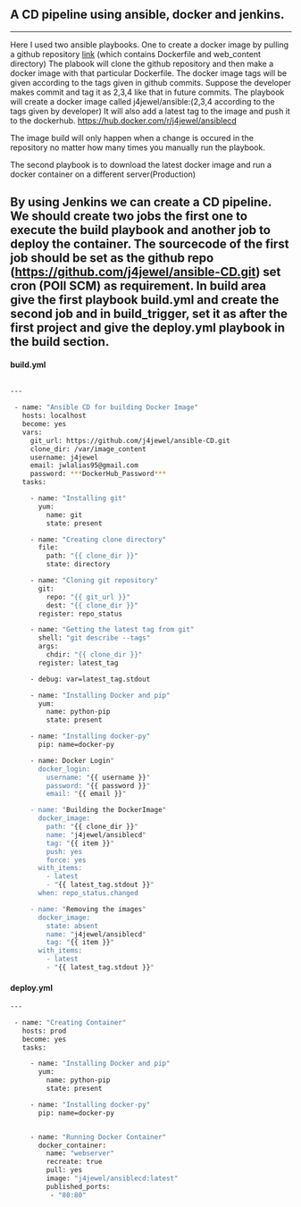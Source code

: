 ## A CD pipeline using ansible, docker and jenkins.

---
Here I used two ansible playbooks. One to create a docker image by pulling a github repository [link](https://github.com/j4jewel/ansible-CD) (which contains Dockerfile and web_content directory) The plabook will clone the github repository and then make a docker image with that particular Dockerfile. The docker image tags will be given according to the tags given in github commits. Suppose the developer makes commit and tag it as 2,3,4 like that in future commits. The playbook will create a docker image called j4jewel/ansible:(2,3,4 according to the tags given by developer) It will also add a latest tag to the image and push it to the dockerhub. https://hub.docker.com/r/j4jewel/ansiblecd 

The image build will only happen when a change is occured in the repository no matter how many times you manually run the playbook.

The second playbook is to download the latest docker image and run a docker container on a different server(Production)

By using Jenkins we can create a CD pipeline. We should create two jobs the first one to execute the build playbook and another job to deploy the container. The sourcecode of the first job should be set as the github repo (https://github.com/j4jewel/ansible-CD.git) set cron (POll SCM) as requirement.
In build area give the first playbook build.yml and create the second job and in build_trigger, set it as after the first project and give the deploy.yml playbook in the build section. 
---

#### build.yml
```sh

---

 - name: "Ansible CD for building Docker Image"
   hosts: localhost
   become: yes
   vars:
     git_url: https://github.com/j4jewel/ansible-CD.git
     clone_dir: /var/image_content
     username: j4jewel
     email: jwlalias95@gmail.com
     password: ***DockerHub_Password***
   tasks:

     - name: "Installing git"
       yum:
         name: git
         state: present

     - name: "Creating clone directory"
       file:
         path: "{{ clone_dir }}"
         state: directory

     - name: "Cloning git repository"
       git:
         repo: "{{ git_url }}"
         dest: "{{ clone_dir }}"
       register: repo_status

     - name: "Getting the latest tag from git"
       shell: "git describe --tags"
       args:
         chdir: "{{ clone_dir }}"
       register: latest_tag

     - debug: var=latest_tag.stdout

     - name: "Installing Docker and pip"
       yum:
         name: python-pip
         state: present

     - name: "Installing docker-py"
       pip: name=docker-py

     - name: Docker Login"
       docker_login:
         username: "{{ username }}"
         password: "{{ password }}"
         email: "{{ email }}"

     - name: "Building the DockerImage"
       docker_image:
         path: "{{ clone_dir }}"
         name: "j4jewel/ansiblecd"
         tag: "{{ item }}"
         push: yes
         force: yes
       with_items:
         - latest
         - "{{ latest_tag.stdout }}"
       when: repo_status.changed

     - name: "Removing the images"
       docker_image:
         state: absent
         name: "j4jewel/ansiblecd"
         tag: "{{ item }}"
       with_items:
         - latest
         - "{{ latest_tag.stdout }}"

```
#### deploy.yml
```sh
---

 - name: "Creating Container"
   hosts: prod
   become: yes
   tasks:

     - name: "Installing Docker and pip"
       yum:
         name: python-pip
         state: present

     - name: "Installing docker-py"
       pip: name=docker-py


     - name: "Running Docker Container"
       docker_container:
         name: "webserver"
         recreate: true
         pull: yes
         image: "j4jewel/ansiblecd:latest"
         published_ports:
          - "80:80"

```



